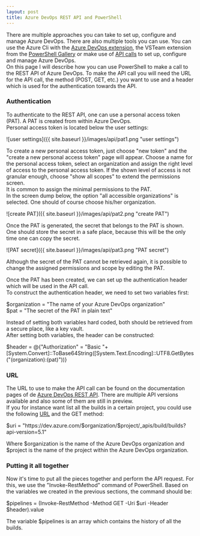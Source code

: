 ```yaml
---
layout: post
title: Azure DevOps REST API and PowerShell
---
```

There are multiple approaches you can take to set up, configure and manage Azure DevOps. There are also multiple tools you can use. You can use the Azure Cli with the [Azure DevOps extension](https://github.com/Azure/azure-devops-cli-extension), the VSTeam extension from the [PowerShell Gallery](https://www.powershellgallery.com/packages/VSTeam/5.0.0) or make use of [API calls](https://docs.microsoft.com/en-us/rest/api/azure/devops/?view=azure-devops-rest-5.1) to set up, configure and manage Azure DevOps.  
On this page I will describe how you can use PowerShell to make a call to the REST API of Azure DevOps. To make the API call you will need the URL for the API call, the method (POST, GET, etc.) you want to use and a header which is used for the authentication towards the API.

### Authentication

To authenticate to the REST API, one can use a personal access token (PAT). A PAT is created from within Azure DevOps.  
Personal access token is located below the user settings:

![user settings]({{ site.baseurl }}/images/api/pat1.png "user settings")

To create a new personal access token, just choose "new token" and the "create a new personal access token" page will appear. Choose a name for the personal access token, select an organization and assign the right level of access to the personal access token. If the shown level of access is not granular enough, choose "show all scopes" to extend the permissions screen.  
It is common to assign the minimal permissions to the PAT.  
In the screen dump below, the option "all accessible organizations" is selected. One should of course choose his/her organization.

![create PAT]({{ site.baseurl }}/images/api/pat2.png "create PAT")

Once the PAT is generated, the secret that belongs to the PAT is shown. One should store the secret in a safe place, because this will be the only time one can copy the secret.

![PAT secret]({{ site.baseurl }}/images/api/pat3.png "PAT secret")

Although the secret of the PAT cannot be retrieved again, it is possible to change the assigned permissions and scope by editing the PAT.  

Once the PAT has been created, we can set up the authentication header which will be used in the API call.  
To construct the authentication header, we need to set two variables first:  

$organization = "The name of your Azure DevOps organization"  
$pat = "The secret of the PAT in plain text"

Instead of setting both variables hard coded, both should be retrieved from a secure place, like a key vault.  
After setting both variables, the header can be constructed:

$header = @{"Authorization" = "Basic "+[System.Convert]::ToBase64String([System.Text.Encoding]::UTF8.GetBytes("$($organization):$($pat)"))}

### URL

The URL to use to make the API call can be found on the documentation pages of de [Azure DevOps REST API](https://docs.microsoft.com/en-us/rest/api/azure/devops/?view=azure-devops-rest-5.1). There are multiple API versions available and also some of them are still in preview.  
If you for instance want list all the builds in a certain project, you could use the following [URL](https://docs.microsoft.com/en-us/rest/api/azure/devops/build/builds/list?view=azure-devops-rest-5.1) and the GET method:

$uri = "https://dev.azure.com/$organization/$project/_apis/build/builds?api-version=5.1"  

Where $organization is the name of the Azure DevOps organization and $project is the name of the project within the Azure DevOps organization.

### Putting it all together

Now it's time to put all the pieces together and perform the API request. For this, we use the "Invoke-RestMethod" command of PowerShell. Based on the variables we created in the previous sections, the command should be:

$pipelines = (Invoke-RestMethod -Method GET -Uri $uri -Header $header).value  

The variable $pipelines is an array which contains the history of all the builds.

